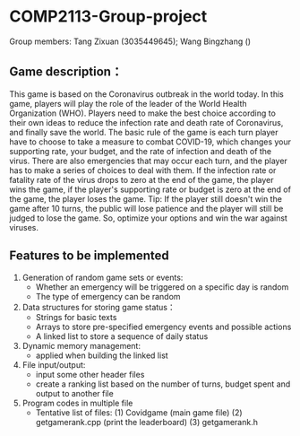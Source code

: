 # COMP2113-Group-project

Group members: Tang Zixuan (3035449645); Wang Bingzhang ()

## Game description：

This game is based on the Coronavirus outbreak in the world today. In this game, players will play the role of the leader of the World Health Organization (WHO). Players 
need to make the best choice according to their own ideas to reduce the infection rate and death rate of Coronavirus, and finally save the world. The basic rule of the 
game is each turn player have to choose to take a measure to combat COVID-19, which changes your supporting rate, your budget, and the rate of infection and death of the 
virus. There are also emergencies that may occur each turn, and the player has to make a series of choices to deal with them. If the infection rate or fatality rate of 
the virus drops to zero at the end of the game, the player wins the game, if the player's supporting rate or budget is zero at the end of the game, the player loses the 
game. Tip: If the player still doesn't win the game after 10 turns, the public will lose patience and the player will still be judged to lose the game. So, optimize your 
options and win the war against viruses.

## Features to be implemented
1. Generation of random game sets or events:
   - Whether an emergency will be triggered on a specific day is random
   - The type of emergency can be random
2. Data structures for storing game status：
   - Strings for basic texts
   - Arrays to store pre-specified emergency events and possible actions
   - A linked list to store a sequence of daily status
3. Dynamic memory management:
   - applied when building the linked list
4. File input/output:
   - input some other header files
   - create a ranking list based on the number of turns, budget spent and output to another file
5. Program codes in multiple file
   - Tentative list of files: (1) Covidgame (main game file) (2) getgamerank.cpp (print the leaderboard) (3) getgamerank.h 
